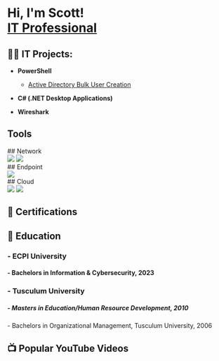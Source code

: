 <h1>Hi, I'm Scott! <br/><a href="https://www.linkedin.com/in/scott-williams-cybersecurity">IT Professional</a>

<h2>👨‍💻 IT Projects:</h2>


- <b>PowerShell</b>
  
  - [Active Directory Bulk User Creation](https://github.com/)
  
- <b>C# (.NET Desktop Applications)</b>
  
- <b>Wireshark</b>
<h2>Tools</h2>
## Network
<div>
    <img src="https://img.shields.io/badge/-Wireshark-1679A7?&style=for-the-badge&logo=Wireshark&logoColor=white" />  
    <img src="https://img.shields.io/badge/-Nmap-2C2D72?style=for-the-badge&logo=Nmap&logoColor=white" />
</div>
## Endpoint
<div>
    <img src="https://img.shields.io/badge/-Microsoft_365-0078D4?style=for-the-badge&logo=Microsoft%20Office&logoColor=white" />
</div>
## Cloud
<div>
    <img src="https://img.shields.io/badge/-Amazon%20AWS%20S3-569A31?style=for-the-badge&logo=Amazon%20AWS&logoColor=white" />
    <img src="https://img.shields.io/badge/-Microsoft%20Azure-0089D6?style=for-the-badge&logo=Microsoft%20Azure&logoColor=white" />
</div>
<h2>📄 Certifications</h2>

<h2>📄 Education</h2>
  <h3>- <b>ECPI University</b></h3>
   <h4> - Bachelors in Information & Cybersecurity, 2023</h4>
  <h3>- <b>Tusculum University</b></h3>
   <h5> - Masters in Education/Human Resource Development, 2010 </h5> 
    - Bachelors in Organizational Management, Tusculum University, 2006
  
<h2>📺 Popular YouTube Videos</h2>






[twitter]: https://twitter.com/Scott37862
[linkedin]: https://www.linkedin.com/in/scott-williams-cybersecurity/

<!--

Here are some ideas to get you started:

- 🔭 I’m currently working on ...
- 🌱 I’m currently learning ...
- 👯 I’m looking to collaborate on ...
- 🤔 I’m looking for help with ...
- 💬 Ask me about ...
- 📫 How to reach me: ...
- 😄 Pronouns: ...
- ⚡ Fun fact: ...
-->
